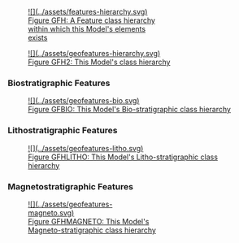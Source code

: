 <a href="../../assets/features-hierarchy.svg">
<figure id="figure-bh" markdown style="width:50%">
  ![](../assets/features-hierarchy.svg)
  <figcaption>Figure GFH: A Feature class hierarchy within which this Model's elements exists</figcaption>
</figure>
</a>


<a href="../../assets/geofeatures-hierarchy.svg">
<figure id="figure-bh" markdown>
  ![](../assets/geofeatures-hierarchy.svg)
  <figcaption>Figure GFH2: This Model's class hierarchy</figcaption>
</figure>
</a>


### Biostratigraphic Features

<a href="../../assets/geofeatures-bio.svg">
<figure id="figure-bh" markdown>
  ![](../assets/geofeatures-bio.svg)
  <figcaption>Figure GFBIO: This Model's Bio-stratigraphic class hierarchy</figcaption>
</figure>
</a>

### Lithostratigraphic Features

<a href="../../assets/geofeatures-litho.svg">
<figure id="figure-bh" markdown>
  ![](../assets/geofeatures-litho.svg)
  <figcaption>Figure GFHLITHO: This Model's Litho-stratigraphic class hierarchy</figcaption>
</figure>
</a>

### Magnetostratigraphic Features

<a href="../../assets/geofeatures-magneto.svg">
<figure id="figure-bh" markdown style="width:50%">
  ![](../assets/geofeatures-magneto.svg)
  <figcaption>Figure GFHMAGNETO: This Model's Magneto-stratigraphic class hierarchy</figcaption>
</figure>
</a>